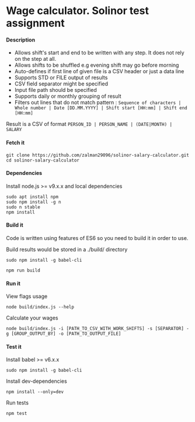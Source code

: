 # Wage calculator. Solinor test assignment
#### Description

  * Allows shift's start and end to be written with any step. It does not rely on the step at all.
  * Allows shifts to be shuffled e.g evening shift may go before morning
  * Auto-defines if first line of given file is a CSV header or just a data line
  * Supports STD or FILE output of results
  * CSV field separator might be specified
  * Input file path should be specified
  * Supports daily or monthly grouping of result
  * Filters out lines that do not match pattern : ```Sequence of characters | Whole number | Date [DD.MM.YYYY] | Shift start [HH:mm] | Shift end [HH:mm]```
  
  
Result is a CSV of format ` PERSON_ID | PERSON_NAME | (DATE|MONTH) | SALARY `

#### Fetch it

```
git clone https://github.com/zalman29096/solinor-salary-calculator.git
cd solinor-salary-calculator
```

#### Dependencies

Install node.js >= v9.x.x and local dependencies

  ```
  sudo apt install npm
  sudo npm install -g n
  sudo n stable
  npm install 
  ```

#### Build it
Code is written using features of ES6 so you need to build it in order to use. 

Build results would be stored in a ./build/ directory
```
sudo npm install -g babel-cli

npm run build
```

#### Run it


View flags usage

  ```
  node build/index.js --help
  ```

Calculate your wages


  ```
  node build/index.js -i [PATH_TO_CSV_WITH_WORK_SHIFTS] -s [SEPARATOR] -g [GROUP_OUTPUT_BY] -o [PATH_TO_OUTPUT_FILE]
  ```

#### Test it

Install babel >= v6.x.x

```
sudo npm install -g babel-cli
```

Install dev-dependencies

```
npm install --only=dev
```

Run tests

```
npm test
```
